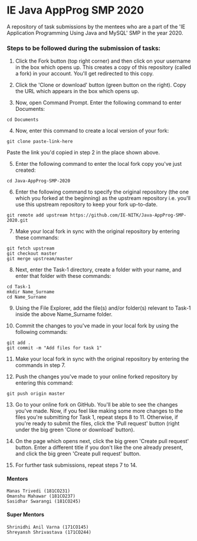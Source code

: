 # IE Java AppProg SMP 2020
A repository of task submissions by the mentees who are a part of the 'IE Application Programming Using Java and MySQL' SMP in the year 2020.

### Steps to be followed during the submission of tasks:

1. Click the Fork button (top right corner) and then click on your username in the box which opens up. This creates a copy of this repository (called a fork) in your account. You'll get redirected to this copy.

2. Click the 'Clone or download' button (green button on the right). Copy the URL which appears in the box which opens up.

3. Now, open Command Prompt. Enter the following command to enter Documents:
```
cd Documents
```
4. Now, enter this command to create a local version of your fork:
```
git clone paste-link-here
```
Paste the link you'd copied in step 2 in the place shown above.

5. Enter the following command to enter the local fork copy you've just created:
```
cd Java-AppProg-SMP-2020
```
6. Enter the following command to specify the original repository (the one which you forked at the beginning) as the upstream repository i.e. you'll use this upstream repository to keep your fork up-to-date.
```
git remote add upstream https://github.com/IE-NITK/Java-AppProg-SMP-2020.git
```
7. Make your local fork in sync with the original repository by entering these commands:
```
git fetch upstream
git checkout master
git merge upstream/master
```
8. Next, enter the Task-1 directory, create a folder with your name, and enter that folder with these commands:
```
cd Task-1
mkdir Name_Surname
cd Name_Surname
```
9. Using the File Explorer, add the file(s) and/or folder(s) relevant to Task-1 inside the above Name_Surname folder.

10.  Commit the changes to you've made in your local fork by using the following commands:
```
git add .
git commit -m "Add files for task 1"
```
11. Make your local fork in sync with the original repository by entering the commands in step 7.

12. Push the changes you've made to your online forked repository by entering this command:
```
git push origin master
```
13. Go to your online fork on GitHub. You'll be able to see the changes you've made. Now, if you feel like making some more changes to the files you're submitting for Task 1, repeat steps 8 to 11. Otherwise, if you're ready to submit the files, click the 'Pull request' button (right under the big green 'Clone or download' button).

14. On the page which opens next, click the big green 'Create pull request' button. Enter a different title if you don't like the one already present, and click the big green 'Create pull request' button.

15. For further task submissions, repeat steps 7 to 14.

#### Mentors
```
Manas Trivedi (181CO231)  
Omanshu Mahawar (181CO237)  
Sasidhar Swarangi (181CO245)
```

#### Super Mentors
```
Shrinidhi Anil Varna (171CO145)  
Shreyansh Shrivastava (171CO244)
